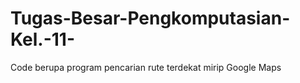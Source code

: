# Tugas-Besar-Pengkomputasian-Kel.-11-
Code berupa program pencarian rute terdekat mirip Google Maps
